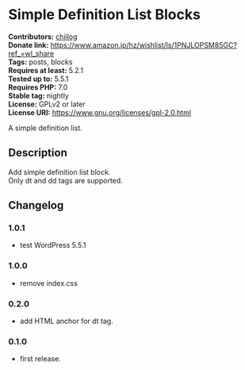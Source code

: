 # Simple Definition List Blocks #
**Contributors:** [chiilog](https://profiles.wordpress.org/mel_cha)  
**Donate link:**       https://www.amazon.jp/hz/wishlist/ls/1PNJLOPSM85GC?ref_=wl_share  
**Tags:**              posts, blocks  
**Requires at least:** 5.2.1  
**Tested up to:**      5.5.1  
**Requires PHP:**      7.0  
**Stable tag:**        nightly  
**License:** GPLv2 or later  
**License URI:** https://www.gnu.org/licenses/gpl-2.0.html

A simple definition list.

## Description ##

Add simple definition list block.  
Only dt and dd tags are supported.

## Changelog ##

### 1.0.1 ###
* test WordPress 5.5.1

### 1.0.0 ###
* remove index.css

### 0.2.0 ###
* add HTML anchor for dt tag.

### 0.1.0 ###
* first release.

